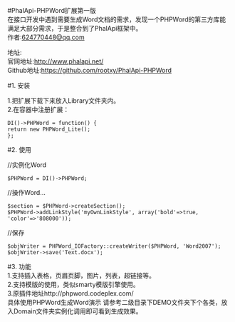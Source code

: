 #PhalApi-PHPWord扩展第一版  
在接口开发中遇到需要生成Word文档的需求，发现一个PHPWord的第三方库能满足大部分需求，于是整合到了PhalApi框架中。  
作者:624770448@qq.com  

地址:  
官网地址:http://www.phalapi.net/   
Github地址:https://github.com/rootxy/PhalApi-PHPWord  

#1. 安装  

1.把扩展下载下来放入Library文件夹内。   
2.在容器中注册扩展：  

    DI()->PHPWord = function() {
    return new PHPWord_Lite();
    };


#2. 使用

//实例化Word  

    $PHPWord = DI()->PHPWord;

//操作Word... 

    $section = $PHPWord->createSection();
    $PHPWord->addLinkStyle('myOwnLinkStyle', array('bold'=>true, 'color'=>'808000'));

//保存  

    $objWriter = PHPWord_IOFactory::createWriter($PHPWord, 'Word2007');
    $objWriter->save('Text.docx');

#3. 功能  
1.支持插入表格，页眉页脚，图片，列表，超链接等。  
2.支持模版的使用，类似smarty模版引擎使用。  
3.原插件地址http://phpword.codeplex.com/  
具体使用PHPWord生成Word演示 请参考二级目录下DEMO文件夹下个各类，放入Domain文件夹实例化调用即可看到生成效果。  
